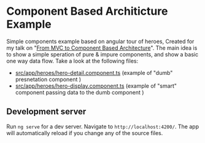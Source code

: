# Component Based Architicture Example
Simple components example based on angular tour of heroes,
Created for my talk on "[From MVC to Component Based Architecture](https://www.youtube.com/watch?v=JlyEZf4vBBY&feature=youtu.be)".
The main idea is to show a simple speration of pure & impure components, and show a basic one way data flow.
Take a look at the following files:
* [src/app/heroes/hero-detail.component.ts](src/app/heroes/hero-detail.component.ts) (example of "dumb" presnetation component )
* [src/app/heroes/hero-display.component.ts](src/app/heroes/hero-display.component.ts) (example of "smart" component passing data to the dumb component )

## Development server
Run `ng serve` for a dev server. Navigate to `http://localhost:4200/`. The app will automatically reload if you change any of the source files.
